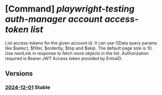 # [Command] _playwright-testing auth-manager account access-token list_

List access-tokens for the given account id. It can use OData query params like $select, $filter, $orderby, $top and $skip. The default page size is 10. Use nextLink in response to fetch more objects in the list. Authorization required is Bearer JWT Access token provided by EntraID.

## Versions

### [2024-12-01](/Resources/data-plane/microsoft.playwrighttesting.authmanager/L2FjY291bnRzL3t9L2FjY2Vzcy10b2tlbnM=/2024-12-01.xml) **Stable**

<!-- data-plane:microsoft.playwrighttesting.authmanager /accounts/{}/access-tokens 2024-12-01 -->
